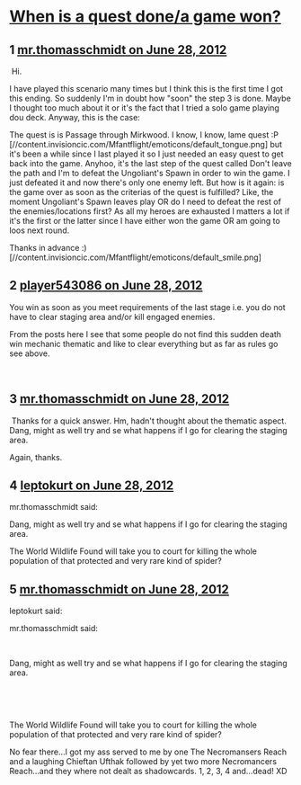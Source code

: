 # [When is a quest done/a game won?](https://community.fantasyflightgames.com/topic/66708-when-is-a-quest-donea-game-won/)

## 1 [mr.thomasschmidt on June 28, 2012](https://community.fantasyflightgames.com/topic/66708-when-is-a-quest-donea-game-won/?do=findComment&comment=651006)

 Hi.

I have played this scenario many times but I think this is the first time I got this ending. So suddenly I'm in doubt how "soon" the step 3 is done. Maybe I thought too much about it or it's the fact that I tried a solo game playing dou deck. Anyway, this is the case:

The quest is is Passage through Mirkwood. I know, I know, lame quest :P [//content.invisioncic.com/Mfantflight/emoticons/default_tongue.png] but it's been a while since I last played it so I just needed an easy quest to get back into the game. Anyhoo, it's the last step of the quest called Don't leave the path and I'm to defeat the Ungoliant's Spawn in order to win the game. I just defeated it and now there's only one enemy left. But how is it again: is the game over as soon as the criterias of the quest is fulfilled? Like, the moment Ungoliant's Spawn leaves play OR do I need to defeat the rest of the enemies/locations first? As all my heroes are exhausted I matters a lot if it's the first or the latter since I have either won the game OR am going to loos next round.

Thanks in advance :) [//content.invisioncic.com/Mfantflight/emoticons/default_smile.png]

## 2 [player543086 on June 28, 2012](https://community.fantasyflightgames.com/topic/66708-when-is-a-quest-donea-game-won/?do=findComment&comment=651008)

You win as soon as you meet requirements of the last stage i.e. you do not have to clear staging area and/or kill engaged enemies.

From the posts here I see that some people do not find this sudden death win mechanic thematic and like to clear everything but as far as rules go see above.

 

## 3 [mr.thomasschmidt on June 28, 2012](https://community.fantasyflightgames.com/topic/66708-when-is-a-quest-donea-game-won/?do=findComment&comment=651011)

 Thanks for a quick answer. Hm, hadn't thought about the thematic aspect. Dang, might as well try and se what happens if I go for clearing the staging area.

Again, thanks.

## 4 [leptokurt on June 28, 2012](https://community.fantasyflightgames.com/topic/66708-when-is-a-quest-donea-game-won/?do=findComment&comment=651075)

mr.thomasschmidt said:

Dang, might as well try and se what happens if I go for clearing the staging area.



The World Wildlife Found will take you to court for killing the whole population of that protected and very rare kind of spider?

## 5 [mr.thomasschmidt on June 28, 2012](https://community.fantasyflightgames.com/topic/66708-when-is-a-quest-donea-game-won/?do=findComment&comment=651106)

leptokurt said:

mr.thomasschmidt said:

 

Dang, might as well try and se what happens if I go for clearing the staging area.

 

 

The World Wildlife Found will take you to court for killing the whole population of that protected and very rare kind of spider?



No fear there…I got my ass served to me by one The Necromansers Reach and a laughing Chieftan Ufthak followed by yet two more Necromancers Reach…and they where not dealt as shadowcards. 1, 2, 3, 4 and…dead! XD 

